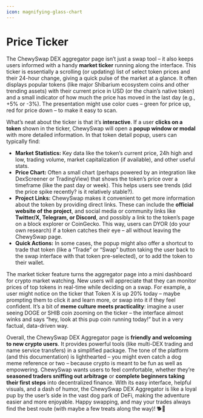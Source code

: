 ```yaml
---
icon: magnifying-glass-chart
---
```


# Price Ticker

The ChewySwap DEX aggregator page isn’t just a swap tool – it also keeps users informed with a handy **market ticker** running along the interface. This ticker is essentially a scrolling (or updating) list of select token prices and their 24-hour change, giving a quick pulse of the market at a glance. It often displays popular tokens (like major Shibarium ecosystem coins and other trending assets) with their current price in USD (or the chain’s native token) and a small indicator of how much the price has moved in the last day (e.g., +5% or -3%). The presentation might use color cues – green for price up, red for price down – to make it easy to scan.

What’s neat about the ticker is that it’s **interactive**. If a user **clicks on a token** shown in the ticker, ChewySwap will open a **popup window or modal** with more detailed information. In that token detail popup, users can typically find:

* **Market Statistics:** Key data like the token’s current price, 24h high and low, trading volume, market capitalization (if available), and other useful stats.
* **Price Chart:** Often a small chart (perhaps powered by an integration like DexScreener or TradingView) that shows the token’s price over a timeframe (like the past day or week). This helps users see trends (did the price spike recently? is it relatively stable?).
* **Project Links:** ChewySwap makes it convenient to get more information about the token by providing direct links. These can include the **official website of the project**, and social media or community links like **Twitter/X, Telegram, or Discord**, and possibly a link to the token’s page on a block explorer or CoinGecko. This way, users can DYOR (do your own research) if a token catches their eye – all without leaving the ChewySwap page.
* **Quick Actions:** In some cases, the popup might also offer a shortcut to trade that token (like a “Trade” or “Swap” button taking the user back to the swap interface with that token pre-selected), or to add the token to their wallet.

The market ticker feature turns the aggregator page into a mini dashboard for crypto market watching. New users will appreciate that they can monitor prices of top tokens in real-time while deciding on a swap. For example, a user might notice on the ticker that Token X is up 20% today – maybe prompting them to click it and learn more, or swap into it if they feel confident. It’s a bit of **meme culture meets practicality**: imagine a user seeing DOGE or SHIB coin zooming on the ticker – the interface almost winks and says “hey, look at this pup coin running today!” but in a very factual, data-driven way.

Overall, the ChewySwap DEX Aggregator page is **friendly and welcoming to new crypto users**. It provides powerful tools (like multi-DEX trading and name service transfers) in a simplified package. The tone of the platform (and this documentation) is lighthearted – you might even catch a dog meme reference or two – because crypto is meant to be fun as well as empowering. ChewySwap wants users to feel comfortable, whether they’re **seasoned traders sniffing out arbitrage** or **complete beginners taking their first steps** into decentralized finance. With its easy interface, helpful visuals, and a dash of humor, the ChewySwap DEX Aggregator is like a loyal pup by the user’s side in the vast dog park of DeFi, making the adventure easier and more enjoyable. Happy swapping, and may your trades always find the best route (with maybe a few treats along the way)! 🐕🚀
